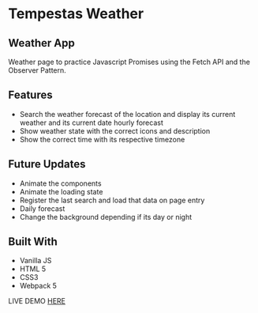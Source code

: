 # Tempestas Weather

## Weather App

Weather page to practice Javascript Promises using the Fetch API and the Observer Pattern.

## Features

- Search the weather forecast of the location and display its current weather and its current date hourly forecast
- Show weather state with the correct icons and description
- Show the correct time with its respective timezone

## Future Updates

- Animate the components
- Animate the loading state
- Register the last search and load that data on page entry
- Daily forecast
- Change the background depending if its day or night

## Built With

- Vanilla JS
- HTML 5
- CSS3
- Webpack 5

LIVE DEMO [HERE](https://nefrodzv.github.io/tempestas-weather/)
